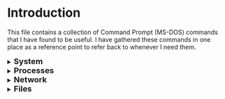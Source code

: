# Introduction
This file contains a collection of Command Prompt (MS-DOS) commands that I have found to be useful. I have gathered these commands in one place as a reference point to refer back to whenever I need them.

<details>
<summary><b><font size="+1">System</font></b></summary>
</br>

Checks the primary disk and attempts to repair any problems.

``chkdsk /f``

Scans protected system files and replaces incorrect versions with Microsoft versions.

``sfc /scannow``

Checks the health of the Windows operating system image and reports any issues it finds, but it does not fix them.

``DISM /Online /Cleanup-Image /CheckHealth``

Checks the health of the Windows operating system image and reports any issues it finds. It also attempts to fix any issues it finds.

``DISM /Online /Cleanup-Image /ScanHealth``

Checks the health of the Windows operating system image and attempts to fix any issues it finds using Windows Update. If Windows Update is unable to fix the issues, the /RestoreHealth option will use the component store to try to repair the image.

``DISM /Online /Cleanup-Image /RestoreHealth``

Immediately restarts the computer into firmware setup. All programs will be closed without warning.

``shutdown /r /fw /f /t 0``

Creates a new background service.

```
sc.exe Create "<service name>" 
binPath="<file path>" 
DisplayName="<service display name>"
```

Displays the version information of the .NET Framework.

``reg query "HKLM\SOFTWARE\Microsoft\Net Framework Setup\NDP" /s``
</details>

<details>
<summary><b><font size="+1">Processes</font></b></summary>
</br>

Displays all running processes that match the string.

``tasklist | findstr "<string>"``

Forces the process with the supplied PID to terminate.

``taskkill /f /pid <PID>``
</details>

<details>
<summary><b><font size="+1">Network</font></b></summary>
</br>

Pings a host by sending an ICMP echo request and waiting for an ICMP echo reply.

``ping <host>``

Pings a host continuously until stopped.

``ping <host> /t``

Displays current TCP/IP connections.

``netstat -ano -p tcp``

Displays all connections, listening ports and FQDN for remote addresses.

``netstat -af``

Displays all connections, listening ports and FQDN for remote addresses.Also returns the Process ID (PID) associated with each connection.

``netstat -afo``

Displays network sent / receive statistics every 5 seconds.

``netstat -et 5``

Displays detailed information for all network adapters.

``ipconfig /all``

Returns the IP address that has been assigned, allowing the IP address to be assigned to another device.

``ipconfig /release``

Obtains a new IP address from the DHCP server.

``ipconfig /renew``

Displays the contents of the DNS client resolver cache, which includes both entries preloaded from the local Hosts file and any recently obtained resource records for names resolved by the computer.

``ipconfig /displaydns``

Flushes the DNS resolver cache, removing all cached DNS entries.

``ipconfig /flushdns``

Traces the path that packets take from the computer to a specified destination over a network.

``tracert <host>``

Obtains domain name or IP address mapping for the supplied host.

``nslookup <host>``

Obtains domain name or IP address mapping for the supplied host using a different DNS resolver.

``nslookup <host> 8.8.8.8``

Obtains domain name or IP address mapping for the supplied host. The type=mx option is used to specify that the query type is a mail exchange (MX) record.

``nslookup -type=mx <host>``

Displays the MAC address, adapter name, and transport name for each network adapter on the computer.

``getmac -v``

Displays the IP routing table.

``route print``

Generates a wireless LAN (WLAN) report that contains information about the wireless adapters and connections.

``netsh wlan show wlanreport``

Displays the IP addresses that are assigned to the network adapters.

``netsh interface ip show addresses``

</details>

<details>
<summary><b><font size="+1">Files</font></b></summary>
</br>

Displays the files and folders of the specified directory.

``dir \\<host>\<file path>``

Searches the specified directory and all subdirectories for files that match the search criteria, and it displays a list of the files that it finds.

``dir /s <*file>``

Searches the specified directory and all subdirectories for files that match the search criteria, and it displays a list of the files that it finds without headers.

``dir /s /b <*file>``

Displays the file extension associations in Windows.

``assoc``
</details>

